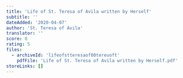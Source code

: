 ```yaml
---
title: 'Life of St. Teresa of Avila written by Herself'
subtitle: ''
dateAdded: '2020-04-07'
author: 'St. Teresa of Avila'
translator: ''
score: 0
rating: 5
files:
  - archiveId: 'lifeofstteresaof00tereuoft'
    pdfFile: 'Life of St. Teresa of Avila written by Herself.pdf'
storeLinks: []
---
```


